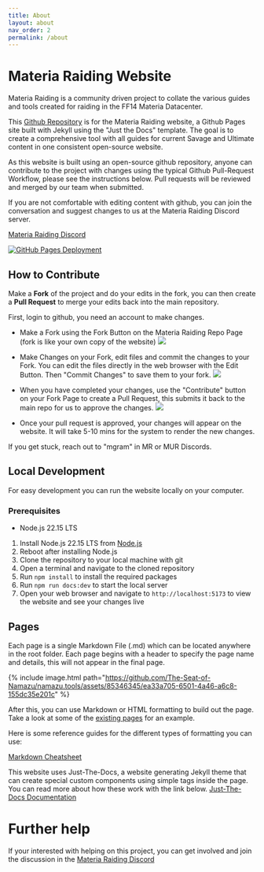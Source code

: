 ```yaml
---
title: About
layout: about
nav_order: 2
permalink: /about
---
```


# Materia Raiding Website

Materia Raiding is a community driven project to collate the various guides and tools created for raiding in the FF14 Materia Datacenter.

This [Github Repository](https://github.com/materiaraiding/materiaraiding) is for the Materia Raiding website, a Github Pages site built with Jekyll using the "Just the Docs" template. The goal is to create a comprehensive tool with all guides for current Savage and Ultimate content in one consistent open-source website. 

As this website is built using an open-source github repository, anyone can contribute to the project with changes using the typical Github Pull-Request Workflow, please see the instructions below. Pull requests will be reviewed and merged by our team when submitted.

If you are not comfortable with editing content with github, you can join the conversation and suggest changes to us at the Materia Raiding Discord server. 

[Materia Raiding Discord](https://discord.gg/EySn5dRj65)

[![GitHub Pages Deployment](https://github.com/materiaraiding/materiaraiding/actions/workflows/pages.yml/badge.svg)](https://github.com/materiaraiding/materiaraiding/actions/workflows/pages.yml)

## How to Contribute
Make a **Fork** of the project and do your edits in the fork, you can then create a **Pull Request** to merge your edits back into the main repository.

First, login to github, you need an account to make changes.

- Make a Fork using the Fork Button on the Materia Raiding Repo Page (fork is like your own copy of the website)
  ![](https://github.com/materiaraiding/materiaraiding-old/assets/85346345/3bb113b8-bdd6-4463-b597-cb0e9be5227c)

- Make Changes on your Fork, edit files and commit the changes to your Fork. You can edit the files directly in the web browser with the Edit Button. Then "Commit Changes" to save them to your fork.
  ![](https://github.com/materiaraiding/materiaraiding-old/assets/85346345/041b63df-2449-430c-8d91-07fbe0b9a442)

- When you have completed your changes, use the "Contribute" button on your Fork Page to create a Pull Request, this submits it back to the main repo for us to approve the changes.
  ![](https://github.com/materiaraiding/materiaraiding-old/assets/85346345/fde900bb-48e3-4be0-8518-5c02d04b1fa7)

- Once your pull request is approved, your changes will appear on the website. It will take 5-10 mins for the system to render the new changes. 

If you get stuck, reach out to "mgram" in MR or MUR Discords.

## Local Development

For easy development you can run the website locally on your computer.

### Prerequisites

- Node.js 22.15 LTS

1. Install Node.js 22.15 LTS from [Node.js](https://nodejs.org/en/download/)
2. Reboot after installing Node.js
3. Clone the repository to your local machine with git
4. Open a terminal and navigate to the cloned repository
5. Run `npm install` to install the required packages
6. Run `npm run docs:dev` to start the local server
7. Open your web browser and navigate to `http://localhost:5173` to view the website and see your changes live

## Pages
Each page is a single Markdown File (.md) which can be located anywhere in the root folder. Each page begins with a header to specify the page name and details, this will not appear in the final page.

{% include image.html path="https://github.com/The-Seat-of-Namazu/namazu.tools/assets/85346345/ea33a705-6501-4a46-a6c8-155dc35e201c"  %}

After this, you can use Markdown or HTML formatting to build out the page. Take a look at some of the [existing pages](https://github.com/The-Seat-of-Namazu/namazu.tools/blob/main/top.md?plain=1) for an example. 

Here is some reference guides for the different types of formatting you can use:

[Markdown Cheatsheet](https://www.markdownguide.org/cheat-sheet/)

This website uses Just-The-Docs, a website generating Jekyll theme that can create special custom components using simple tags inside the page. You can read more about how these work with the link below.
[Just-The-Docs Documentation](https://just-the-docs.github.io/just-the-docs/docs/ui-components)

# Further help
If your interested with helping on this project, you can get involved and join the discussion in the [Materia Raiding Discord](https://discord.gg/EySn5dRj65)
